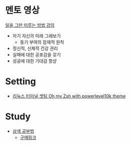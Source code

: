 

# 멘토 영상
[일을 그만 미루는 방법 강의](https://www.youtube.com/watch?v=le0gDee_mCI)
* 자기 자신의 미래 그래보기
	+ 동기 부여의 잠재적 원칙
* 정신적, 신체적 건강 관리
* 실패에 대한 공포감을 갖기
* 성공에 대한 기대감 항샹

# Setting

* [리눅스 터미널 셋팅 Oh my Zsh with powerlevel10k theme](https://velog.io/@yujo/Ubuntu-20.04%EC%9A%B0%EB%B6%84%ED%88%AC-Terminal-%EC%84%B8%ED%8C%85)


# Study

* [삼색 공부법](http://egloos.zum.com/agile/v/3684946)
	+ [구매링크](http://www.yes24.com/Product/Goods/339063?CategoryNumber=001001005003)
